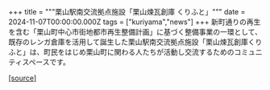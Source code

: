 +++
title = """栗山駅南交流拠点施設「栗山煉瓦創庫 くりふと」"""
date = 2024-11-07T00:00:00.000Z
tags = ["kuriyama","news"]
+++
新町通りの再生を含む「栗山町中心市街地都市再生整備計画」に基づく整備事業の一環として、既存のレンガ倉庫を活用して誕生した栗山駅南交流拠点施設「栗山煉瓦創庫くりふと」は、町民をはじめ栗山町に関わる人たちが活動し交流するためのコミュニティスペースです。

[[source]](https://www.town.kuriyama.hokkaido.jp/soshiki/53/20593.html)
